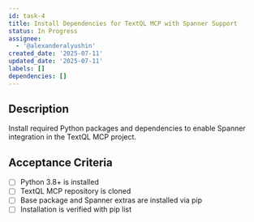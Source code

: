 ```yaml
---
id: task-4
title: Install Dependencies for TextQL MCP with Spanner Support
status: In Progress
assignee:
  - '@alexanderalyushin'
created_date: '2025-07-11'
updated_date: '2025-07-11'
labels: []
dependencies: []
---
```


## Description

Install required Python packages and dependencies to enable Spanner integration in the TextQL MCP project.

## Acceptance Criteria

- [ ] Python 3.8+ is installed
- [ ] TextQL MCP repository is cloned
- [ ] Base package and Spanner extras are installed via pip
- [ ] Installation is verified with pip list
